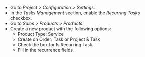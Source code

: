- Go to *Project > Configuration > Settings*.
- In the *Tasks Management* section, enable the *Recurring Tasks* checkbox.
- Go to *Sales > Products > Products*.
- Create a new product with the following options:
  - Product Type: Service
  - Create on Order: Task or Project & Task
  - Check the box for Is Recurring Task.
  - Fill in the recurrence fields.